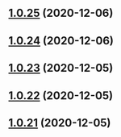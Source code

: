 ## [1.0.25](https://github.com/dds/bosabosa.org/compare/v1.0.24...v1.0.25) (2020-12-06)



## [1.0.24](https://github.com/dds/bosabosa.org/compare/v1.0.23...v1.0.24) (2020-12-06)



## [1.0.23](https://github.com/dds/bosabosa.org/compare/v1.0.22...v1.0.23) (2020-12-05)



## [1.0.22](https://github.com/dds/bosabosa.org/compare/v1.0.21...v1.0.22) (2020-12-05)



## [1.0.21](https://github.com/dds/bosabosa.org/compare/v1.0.20...v1.0.21) (2020-12-05)



